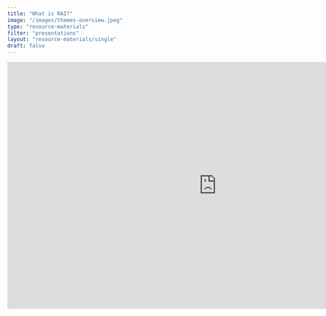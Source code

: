 ```yaml
---
title: "What is RAI?"
image: "/images/themes-overview.jpeg"
type: "resource-materials"
filter: "presentations"
layout: "resource-materials/single"
draft: false
---
```


 <iframe src="https://docs.google.com/presentation/d/1Ow9UOvC1VZEoRyUPovFx9UD8dd9UlKayfe3-fpJnalg/edit?usp=sharing" 
            frameborder="0" 
            width="960" 
            height="569" 
            allowfullscreen="true" 
            mozallowfullscreen="true" 
            webkitallowfullscreen="true">
    </iframe>